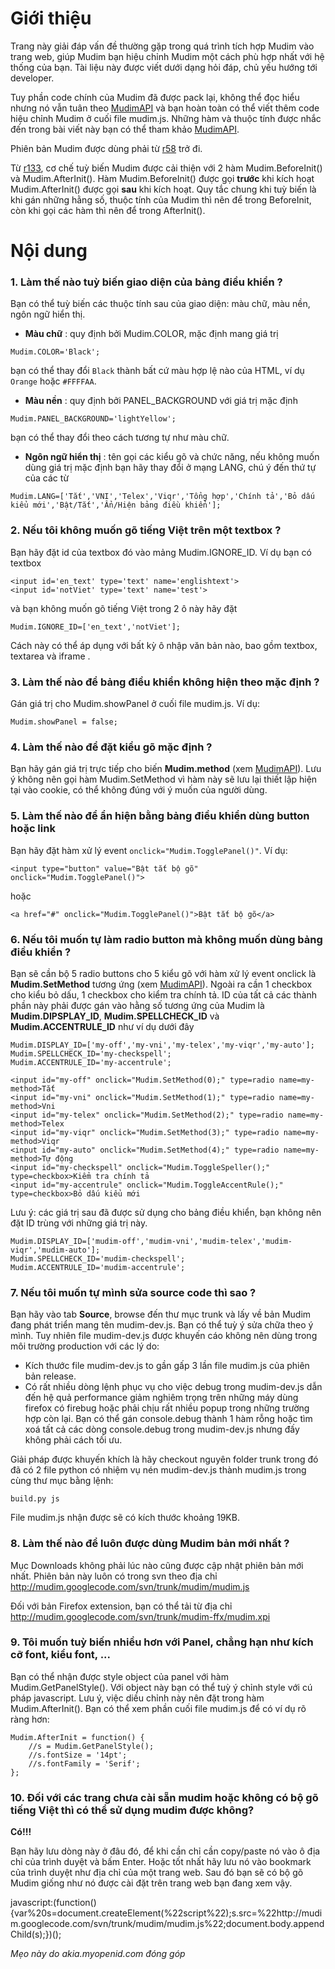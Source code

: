 # Giới thiệu #

Trang này giải đáp vấn đề thường gặp trong quá trình tích hợp Mudim vào trang web, giúp Mudim bạn hiệu chỉnh Mudim một cách phù hợp nhất với hệ thống của bạn. Tài liệu này được viết dưới dạng hỏi đáp, chủ yếu hướng tới developer.

Tuy phần code chính của Mudim đã được pack lại, không thể đọc hiểu nhưng nó vẫn tuân theo [MudimAPI](MudimAPI.md) và bạn hoàn toàn có thể viết thêm code hiệu chỉnh Mudim ở cuối file mudim.js. Những hàm và thuộc tính được nhắc đến trong bài viết này bạn có thể tham khảo [MudimAPI](MudimAPI.md).

Phiên bản Mudim được dùng phải từ [r58](https://code.google.com/p/mudim/source/detail?r=58) trở đi.

Từ [r133](https://code.google.com/p/mudim/source/detail?r=133), cơ chế tuỳ biến Mudim được cải thiện với 2 hàm Mudim.BeforeInit() và Mudim.AfterInit(). Hàm Mudim.BeforeInit() được gọi **trước** khi kích hoạt Mudim.AfterInit() được gọi **sau** khi kích hoạt. Quy tắc chung khi tuỳ biến là khi gán những hằng số, thuộc tính của Mudim thì nên để trong BeforeInit, còn khi gọi các hàm thì nên để trong AfterInit().

# Nội dung #

### 1. Làm thế nào tuỳ biến giao diện của bảng điều khiển ? ###

Bạn có thể tuỳ biến các thuộc tính sau của giao diện: màu chữ, màu nền, ngôn ngữ hiển thị.
  * **Màu chữ** : quy định bởi Mudim.COLOR, mặc định mang giá trị
```
Mudim.COLOR='Black';
```
bạn có thể thay đổi `Black` thành bất cứ màu hợp lệ nào của HTML, ví dụ `Orange` hoặc `#FFFFAA`.
  * **Màu nền** : quy định bởi PANEL\_BACKGROUND với giá trị mặc định
```
Mudim.PANEL_BACKGROUND='lightYellow';
```
bạn có thể thay đổi theo cách tương tự như màu chữ.
  * **Ngôn ngữ hiển thị** : tên gọi các kiểu gõ và chức năng, nếu không muốn dùng giá trị mặc định bạn hãy thay đổi ở mạng LANG, chú ý đến thứ tự của các từ

```
Mudim.LANG=['Tắt','VNI','Telex','Viqr','Tổng hợp','Chính tả','Bỏ dấu kiểu mới','Bật/Tắt','Ẩn/Hiện bảng điều khiển'];
```

### 2. Nếu tôi không muốn gõ tiếng Việt trên một textbox ? ###

Bạn hãy đặt id của textbox đó vào mảng Mudim.IGNORE\_ID. Ví dụ bạn có textbox

```
<input id='en_text' type='text' name='englishtext'>
<input id='notViet' type='text' name='test'>
```

và bạn không muốn gõ tiếng Việt trong 2 ô này hãy đặt
```
Mudim.IGNORE_ID=['en_text','notViet'];
```

Cách này có thể áp dụng với bất kỳ ô nhập văn bản nào, bao gồm textbox, textarea và iframe .

### 3. Làm thế nào để bảng điều khiển không hiện theo mặc định ? ###

Gán giá trị cho Mudim.showPanel ở cuối file mudim.js. Ví dụ:
```
Mudim.showPanel = false;
```

### 4. Làm thế nào để đặt kiểu gõ mặc định ? ###

Bạn hãy gán giá trị trực tiếp cho biến **Mudim.method** (xem [MudimAPI](MudimAPI.md)). Lưu ý không nên gọi hàm Mudim.SetMethod vì hàm này sẽ lưu lại thiết lập hiện tại vào cookie, có thể không đúng với ý muốn của người dùng.

### 5. Làm thế nào để ẩn hiện bằng bảng điều khiển dùng button hoặc link ###

Bạn hãy đặt hàm xử lý event `onclick="Mudim.TogglePanel()"`. Ví dụ:
```
<input type="button" value="Bật tắt bộ gõ" onclick="Mudim.TogglePanel()">
```
hoặc
```
<a href="#" onclick="Mudim.TogglePanel()">Bật tắt bộ gõ</a>
```

### 6. Nếu tôi muốn tự làm radio button mà không muốn dùng bảng điều khiển ? ###

Bạn sẽ cần bộ 5 radio buttons cho 5 kiểu gõ với hàm xử lý event onclick là **Mudim.SetMethod** tương ứng (xem [MudimAPI](MudimAPI.md)). Ngoài ra cần 1 checkbox cho kiểu bỏ dấu, 1 checkbox cho kiểm tra chính tả. ID của tất cả các thành phần này phải được gán vào hằng số tương ứng của Mudim là **Mudim.DIPSPLAY\_ID**, **Mudim.SPELLCHECK\_ID** và **Mudim.ACCENTRULE\_ID** như ví dụ dưới đây
```
Mudim.DISPLAY_ID=['my-off','my-vni','my-telex','my-viqr','my-auto'];
Mudim.SPELLCHECK_ID='my-checkspell';
Mudim.ACCENTRULE_ID='my-accentrule';

<input id="my-off" onclick="Mudim.SetMethod(0);" type=radio name=my-method>Tắt
<input id="my-vni" onclick="Mudim.SetMethod(1);" type=radio name=my-method>Vni
<input id="my-telex" onclick="Mudim.SetMethod(2);" type=radio name=my-method>Telex 
<input id="my-viqr" onclick="Mudim.SetMethod(3);" type=radio name=my-method>Viqr
<input id="my-auto" onclick="Mudim.SetMethod(4);" type=radio name=my-method>Tự động 
<input id="my-checkspell" onclick="Mudim.ToggleSpeller();" type=checkbox>Kiểm tra chính tả 
<input id="my-accentrule" onclick="Mudim.ToggleAccentRule();" type=checkbox>Bỏ dấu kiểu mới
```

Lưu ý: các giá trị sau đã được sử dụng cho bảng điều khiển, bạn không nên đặt ID trùng với những giá trị này.
```
Mudim.DISPLAY_ID=['mudim-off','mudim-vni','mudim-telex','mudim-viqr','mudim-auto'];
Mudim.SPELLCHECK_ID='mudim-checkspell';
Mudim.ACCENTRULE_ID='mudim-accentrule';
```

### 7. Nếu tôi muốn tự mình sửa source code thì sao ? ###

Bạn hãy vào tab **Source**, browse đến thư mục trunk và lấy về bản Mudim đang phát triển mang tên mudim-dev.js. Bạn có thể tuỳ ý sửa chữa theo ý mình. Tuy nhiên file mudim-dev.js được khuyến cáo không nên dùng trong môi trường production với các lý do:
  * Kích thước file mudim-dev.js to gần gấp 3 lần file mudim.js của phiên bản release.
  * Có rất nhiều dòng lệnh phục vụ cho việc debug trong mudim-dev.js dẫn đến hệ quả performance giảm nghiêm trọng trên những máy dùng firefox có firebug hoặc phải chịu rất nhiều popup trong những trường hợp còn lại. Bạn có thể gán console.debug thành 1 hàm rỗng hoặc tìm xoá tất cả các dòng console.debug trong mudim-dev.js nhưng đấy không phải cách tối ưu.

Giải pháp được khuyến khích là hãy checkout nguyên folder trunk trong đó đã có 2 file python có nhiệm vụ nén mudim-dev.js thành mudim.js trong cùng thư mục bằng lệnh:
```
build.py js
```
File mudim.js nhận được sẽ có kích thước khoảng 19KB.

### 8. Làm thế nào để luôn được dùng Mudim bản mới nhất ? ###

Mục Downloads không phải lúc nào cũng được cập nhật phiên bản mới nhất. Phiên bản này luôn có trong svn theo địa chỉ http://mudim.googlecode.com/svn/trunk/mudim/mudim.js

Đối với bản Firefox extension, bạn có thể tải từ địa chỉ http://mudim.googlecode.com/svn/trunk/mudim-ffx/mudim.xpi

### 9. Tôi muốn tuỳ biến nhiều hơn với Panel, chẳng hạn như kích cỡ font, kiểu font, ... ###
Bạn có thể nhận được style object của panel với hàm Mudim.GetPanelStyle(). Với object này bạn có thể tuỳ ý chỉnh style với cú pháp javascript. Lưu ý, việc diều chỉnh này nên đặt trong hàm Mudim.AfterInit(). Bạn có thể xem phần cuối file mudim.js để có ví dụ rõ ràng hơn:
```
Mudim.AfterInit = function() {
	//s = Mudim.GetPanelStyle();
	//s.fontSize = '14pt';
	//s.fontFamily = 'Serif';
};
```

### 10. Đối với các trang chưa cài sẵn mudim hoặc không có bộ gõ tiếng Việt thì có thể sử dụng mudim được không? ###

**Có!!!**

Bạn hãy lưu dòng này ở đâu đó, để khi cần chỉ cần copy/paste nó vào ô địa chỉ của trình duyệt và bấm Enter. Hoặc tốt nhất hãy lưu nó vào bookmark của trình duyệt như địa chỉ của một trang web. Sau đó bạn sẽ có bộ gõ Mudim giống như nó được cài đặt trên trang web bạn đang xem vậy.

javascript:(function(){var%20s=document.createElement(%22script%22);s.src=%22http://mudim.googlecode.com/svn/trunk/mudim/mudim.js%22;document.body.appendChild(s);})();


_Mẹo này do akia.myopenid.com đóng góp_